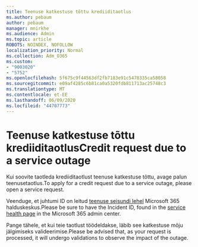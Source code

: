 ```yaml
---
title: Teenuse katkestuse tõttu krediiditaotlus
ms.author: pebaum
author: pebaum
manager: mnirkhe
ms.audience: Admin
ms.topic: article
ROBOTS: NOINDEX, NOFOLLOW
localization_priority: Normal
ms.collection: Adm_O365
ms.custom:
- "9003020"
- "5752"
ms.openlocfilehash: 5f675c9f44563df2fb7183e91c5478335ca58058
ms.sourcegitcommit: e09af4285c6b81ca0a5320fdb811713ac25748c3
ms.translationtype: MT
ms.contentlocale: et-EE
ms.lasthandoff: 06/09/2020
ms.locfileid: "44707773"
---
```

# <a name="credit-request-due-to-a-service-outage"></a><span data-ttu-id="ec087-102">Teenuse katkestuse tõttu krediiditaotlus</span><span class="sxs-lookup"><span data-stu-id="ec087-102">Credit request due to a service outage</span></span>

<span data-ttu-id="ec087-103">Kui soovite taotleda krediiditaotlust teenuse katkestuse tõttu, avage palun teenusetaotlus.</span><span class="sxs-lookup"><span data-stu-id="ec087-103">To apply for a credit request due to a service outage, please open a service request.</span></span>

<span data-ttu-id="ec087-104">Veenduge, et juhtumi ID on leitud [teenuse seisundi lehel](https://docs.microsoft.com/office365/enterprise/view-service-health) Microsoft 365 halduskeskus.</span><span class="sxs-lookup"><span data-stu-id="ec087-104">Please be sure to have the Incident ID, found in the [service health page](https://docs.microsoft.com/office365/enterprise/view-service-health) in the Microsoft 365 admin center.</span></span>

<span data-ttu-id="ec087-105">Pange tähele, et kui teie taotlust töödeldakse, läbib see katkestuse mõju jälgimiseks valideerimise.</span><span class="sxs-lookup"><span data-stu-id="ec087-105">Please be advised that, as your request is processed, it will undergo validations to observe the impact of the outage.</span></span>

